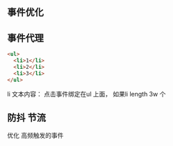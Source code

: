 ## 事件优化
## 事件代理
```html
<ul>
  <li>1</li>
  <li>2</li>
  <li>3</li>
</ul>
```
li 文本内容： 点击事件绑定在ul 上面， 如果li length 3w 个
## 防抖 节流
优化 高频触发的事件